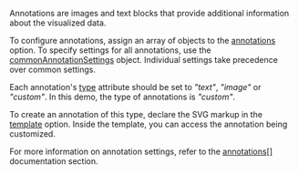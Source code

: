 Annotations are images and text blocks that provide additional information about the visualized data.

To configure annotations, assign an array of objects to the [annotations](/Documentation/ApiReference/Data_Visualization_Widgets/dxVectorMap/Configuration/annotations/) option. To specify settings for all annotations, use the [commonAnnotationSettings](/Documentation/ApiReference/Data_Visualization_Widgets/dxVectorMap/Configuration/commonAnnotationSettings/) object. Individual settings take precedence over common settings.

Each annotation's [type](/Documentation/ApiReference/Data_Visualization_Widgets/dxVectorMap/Configuration/annotations/#type) attribute should be set to *"text"*, *"image"* or *"custom"*. In this demo, the type of annotations is *"custom"*.

To create an annotation of this type, declare the SVG markup in the [template](/Documentation/ApiReference/Data_Visualization_Widgets/dxVectorMap/Configuration/annotations/#template) option. Inside the template, you can access the annotation being customized.

For more information on annotation settings, refer to the [annotations[]](/Documentation/ApiReference/Data_Visualization_Widgets/dxVectorMap/Configuration/annotations/) documentation section.